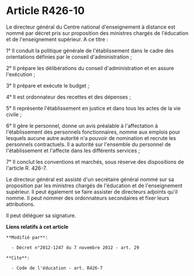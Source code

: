 # Article R426-10

Le directeur général du Centre national d'enseignement à distance est nommé par décret pris sur proposition des ministres
chargés de l'éducation et de l'enseignement supérieur. A ce titre : 

1° Il conduit la politique générale de l'établissement dans le cadre des orientations définies par le conseil
d'administration ; 

2° Il prépare les délibérations du conseil d'administration et en assure l'exécution ; 

3° Il prépare et exécute le budget ; 

4° Il est ordonnateur des recettes et des dépenses ; 

5° Il représente l'établissement en justice et dans tous les actes de la vie civile ; 

6° Il gère le personnel, donne un avis préalable à l'affectation à l'établissement des personnels fonctionnaires, nomme aux
emplois pour lesquels aucune autre autorité n'a pouvoir de nomination et recrute les personnels contractuels. Il a autorité
sur l'ensemble du personnel de l'établissement et l'affecte dans les différents services ; 

7° Il conclut les conventions et marchés, sous réserve des dispositions de l'article R. 426-7. 

Le directeur général est assisté d'un secrétaire général nommé sur sa proposition par les ministres chargés de l'éducation et
de l'enseignement supérieur. Il peut également se faire assister de directeurs adjoints qu'il nomme. Il peut nommer des
ordonnateurs secondaires et fixer leurs attributions. 

Il peut déléguer sa signature.

**Liens relatifs à cet article**

	**Modifié par**:

	  - Décret n°2012-1247 du 7 novembre 2012 - art. 29

	**Cite**:

	  - Code de l'éducation - art. R426-7

